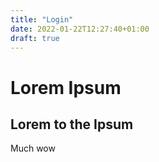 ```yaml
---
title: "Login"
date: 2022-01-22T12:27:40+01:00
draft: true
---
```



# Lorem Ipsum

## Lorem to the Ipsum

Much wow